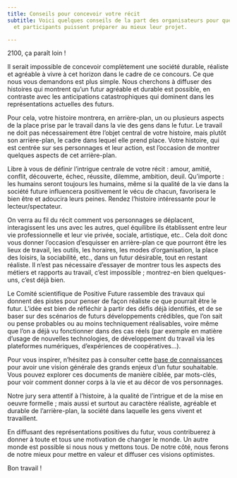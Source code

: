 ```yaml
---
title: Conseils pour concevoir votre récit
subtitle: Voici quelques conseils de la part des organisateurs pour que les participantes
  et participants puissent préparer au mieux leur projet.

---
```

2100, ça paraît loin !

Il serait impossible de concevoir complètement une société durable, réaliste et agréable à vivre à cet horizon dans le cadre de ce concours. Ce que nous vous demandons est plus simple. Nous cherchons à diffuser des histoires qui montrent qu’un futur agréable et durable est possible, en contraste avec les anticipations catastrophiques qui dominent dans les représentations actuelles des futurs.

Pour cela, votre histoire montrera, en arrière-plan, un ou plusieurs aspects de la place prise par le travail dans la vie des gens dans le futur. Le travail ne doit pas nécessairement être l’objet central de votre histoire, mais plutôt son arrière-plan, le cadre dans lequel elle prend place. Votre histoire, qui est centrée sur ses personnages et leur action, est l’occasion de montrer quelques aspects de cet arrière-plan.

Libre à vous de définir l’intrigue centrale de votre récit : amour, amitié, conflit, découverte, échec, réussite, dilemme, ambition, deuil. Qu’importe : les humains seront toujours les humains, même si la qualité de la vie dans la société future influencera positivement le vécu de chacun, favorisera le bien être et adoucira leurs peines. Rendez l’histoire intéressante pour le lecteur/spectateur.

On verra au fil du récit comment vos personnages se déplacent, interagissent les uns avec les autres, quel équilibre ils établissent entre leur vie professionnelle et leur vie privée, sociale, artistique, etc.. Cela doit donc vous donner l’occasion d’esquisser en arrière-plan ce que pourront être les lieux de travail, les outils, les horaires, les modes d’organisation, la place des loisirs, la sociabilité, etc., dans un futur désirable, tout en restant réaliste. Il n’est pas nécessaire d’essayer de montrer tous les aspects des métiers et rapports au travail, c’est impossible ; montrez-en bien quelques-uns, c’est déjà bien.

Le Comité scientifique de Positive Future rassemble des travaux qui donnent des pistes pour penser de façon réaliste ce que pourrait être le futur. L’idée est bien de réfléchir à partir des défis déjà identifiés, et de se baser sur des scénarios de futurs développements crédibles, que l’on sait ou pense probables ou au moins techniquement réalisables, voire même que l’on a déjà vu fonctionner dans des cas réels (par exemple en matière d’usage de nouvelles technologies, de développement du travail via les plateformes numériques, d’expériences de coopératives…).

Pour vous inspirer, n’hésitez pas à consulter cette [base de connaissances](http://positive-future.org/fr/resources) pour avoir une vision générale des grands enjeux d’un futur souhaitable. Vous pouvez explorer ces documents de manière ciblée, par mots-clés, pour voir comment donner corps à la vie et au décor de vos personnages.

Notre jury sera attentif à l’histoire, à la qualité de l’intrigue et de la mise en oeuvre formelle ; mais aussi et surtout au caractère réaliste, agréable et durable de l’arrière-plan, la société dans laquelle les gens vivent et travaillent.

En diffusant des représentations positives du futur, vous contribuerez à donner à toute et tous une motivation de changer le monde. Un autre monde est possible si nous nous y mettons tous. De notre côté, nous ferons de notre mieux pour mettre en valeur et diffuser ces visions optimistes.

Bon travail !